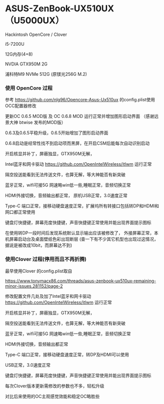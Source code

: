 # ASUS-ZenBook-UX510UX（U5000UX）

Hackintosh OpenCore / Clover

i5-7200U

12G内存(4+8)

NVDIA GTX950M 2G

浦科特M9 NVMe 512G (原镁光256G M.2)


### 使用 OpenCore 过程

参考 https://github.com/nlg96/Opencore-Asus-Ux510ux 的config.plist使用OCC配置器修改

更新OC 0.6.5 MOD版 及 OC 0.6.8 MOD 运行正常并增加图形启动界面 （感谢远景大神 btwise 发布的MOD版）

0.6.3及0.6.5平稳升级，0.6.5开始增加了图形启动界面

0.6.8启动是经常性找不到启动项而黑屏，在开启CSM后能每次自动识别启动

开启核显并补丁，屏蔽独显，GTX950M无解，

Intel蓝牙和网卡驱动 https://github.com/OpenIntelWireless/itlwm 运行正常

隔空投送能看到无法传送文件，也算无解，等大神能否有新突破

蓝牙正常，wifi可接5G 网速略win低一些,睡眠正常，音频切换正常

HDMI外接切换，音频输出都正常， 原机USB正常，3.0速度正常

Type-C 端口正常，接移动硬盘速度正常，扩展坞所有转接口包括转DP和HDMI和网口都正常使用

键盘灯快捷键，屏幕亮度快捷键，声音快捷键正常使用并能出现界面提示图标

在使用转DP一段时间后发现系统默认显示输出应该被修改了，
外接屏幕正常，本机屏幕启动台及桌面壁纸色彩出现断层
(查一下有不少其它机型也出现过这情况，据说是被改成10bit，而屏幕达不到)



### 使用Clover 过程(停用而且不再折腾)

最早使用Clover 的config.plist取自

https://www.tonymacx86.com/threads/asus-zenbook-ux510ux-remaining-minor-issues.281152/page-2 

修改配置文件几处及加了Intel蓝牙和网卡驱动 https://github.com/OpenIntelWireless/itlwm 运行正常

开启核显并补丁，屏蔽独显，GTX950M无解，

隔空投送能看到无法传送文件，也算无解，等大神能否有新突破

蓝牙正常，wifi可接5G 网速略win低一些,睡眠正常，音频切换正常

HDMI外接切换，音频输出都正常

Type-C 端口正常，接移动硬盘速度正常，转DP及HDMI可以使用

USB正常，3.0速度正常

键盘灯快捷键，屏幕亮度快捷键，声音快捷键正常使用并能出现界面提示图标

每次Clover版本更新需修改的参数也不多，轻松升级

对比后来使用的OC主观感觉效能和稳定OC略胜些

